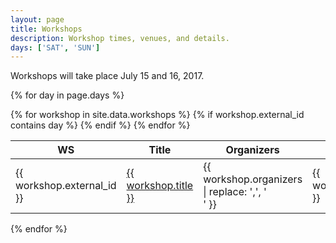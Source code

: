 ```yaml
---
layout: page
title: Workshops
description: Workshop times, venues, and details.
days: ['SAT', 'SUN']
---
```


Workshops will take place July 15 and 16, 2017.

{% for day in page.days %}
<table class="table table-striped table-workshop">
  <thead>
    <tr>
      <th width="15%" align="center">WS</th>
      <th width="38%">Title</th>
      <th width="32%">Organizers</th>
      <th width="5%">Date</th>
      <!-- <th width="10%">Room</th> -->
    </tr>
  </thead>
  <tbody>
    {% for workshop in site.data.workshops %}
    {% if workshop.external_id contains day %}
    <tr>
      <td>{{ workshop.external_id }}</td>
      <td>
        <a href="{{ workshop.external_id | replace: '-', '' | downcase }}/">
          {{ workshop.title }}
        </a>
      </td>
      <td>
        {{ workshop.organizers | replace: ',', '<br/>' }}
      </td>
      <td>{{ workshop.date }}</td>
      <!-- <td>{{ workshop.room }}</td> -->
    </tr>
    {% endif %}
    {% endfor %}
  </tbody>
</table>
{% endfor %}
